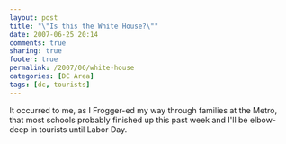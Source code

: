 ```yaml
---
layout: post
title: "\"Is this the White House?\""
date: 2007-06-25 20:14
comments: true
sharing: true
footer: true
permalink: /2007/06/white-house
categories: [DC Area]
tags: [dc, tourists]
---
```

It occurred to me, as I Frogger-ed my way through families at the Metro, that most schools probably finished up this past week and I'll be elbow-deep in tourists until Labor Day.
